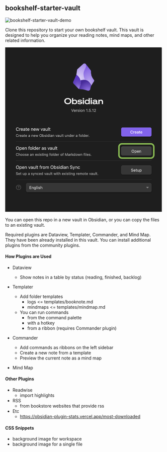 ## bookshelf-starter-vault

![bookshelf-starter-vault-demo](/files/bookshelf-demo.gif)

Clone this repository to start your own bookshelf vault. This vault is designed to help you organize your reading notes, mind maps, and other related information.

![bookshelf-starter-vault-setting](/files/setting.png)

You can open this repo in a new vault in Obsidian, or you can copy the files to an existing vault.

Required plugins are Dataview, Templater, Commander, and Mind Map. They have been already installed in this vault. You can install additional plugins from the community plugins.

#### How Plugins are Used

- Dataview

  - Show notes in a table by status (reading, finished, backlog)

- Templater

  - Add folder templates
    - logs <= templates/booknote.md
    - mindmaps <= templates/mindmap.md
  - You can run commands
    - from the command palette
    - with a hotkey
    - from a ribbon (requires Commander plugin)

- Commander

  - Add commands as ribbons on the left sidebar
  - Create a new note from a template
  - Preview the current note as a mind map

- Mind Map

#### Other Plugins

- Readwise
  - import highlights
- RSS
  - from bookstore websites that provide rss
- Etc
  - https://obsidian-plugin-stats.vercel.app/most-downloaded

#### CSS Snippets

- background image for workspace
- background image for a single file
